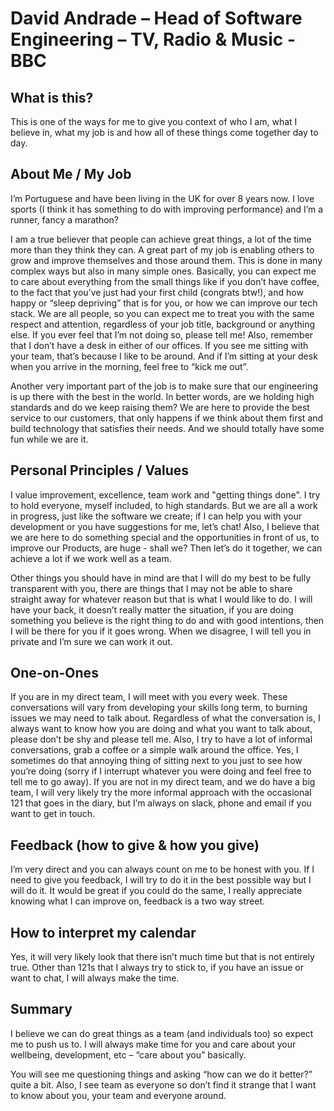 # David Andrade – Head of Software Engineering – TV, Radio & Music - BBC

## What is this?
This is one of the ways for me to give you context of who I am, what I believe in, what my job is and how all of these things come together day to day.

## About Me / My Job
I’m Portuguese and have been living in the UK for over 8 years now. I love sports (I think it has something to do with improving performance) and I’m a runner, fancy a marathon?

I am a true believer that people can achieve great things, a lot of the time more than they think they can. A great part of my job is enabling others to grow and improve themselves and those around them. This is done in many complex ways but also in many simple ones. Basically, you can expect me to care about everything from the small things like if you don’t have coffee, to the fact that you’ve just had your first child (congrats btw!), and how happy or “sleep depriving” that is for you, or how we can improve our tech stack. We are all people, so you can expect me to treat you with the same respect and attention, regardless of your job title, background or anything else. If you ever feel that I’m not doing so, please tell me! Also, remember that I don’t have a desk in either of our offices. If you see me sitting with your team, that’s because I like to be around. And if I’m sitting at your desk when you arrive in the morning, feel free to “kick me out”.

Another very important part of the job is to make sure that our engineering is up there with the best in the world. In better words, are we holding high standards and do we keep raising them? We are here to provide the best service to our customers, that only happens if we think about them first and build technology that satisfies their needs. And we should totally have some fun while we are it.


## Personal Principles / Values
I value improvement, excellence, team work and "getting things done". I try to hold everyone, myself included, to high standards. But we are all a work in progress, just like the software we create; if I can help you with your development or you have suggestions for me, let’s chat! Also, I believe that we are here to do something special and the opportunities in front of us, to improve our Products, are huge - shall we? Then let’s do it together, we can achieve a lot if we work well as a team.

Other things you should have in mind are that I will do my best to be fully transparent with you, there are things that I may not be able to share straight away for whatever reason but that is what I would like to do. I will have your back, it doesn’t really matter the situation, if you are doing something you believe is the right thing to do and with good intentions, then I will be there for you if it goes wrong. When we disagree, I will tell you in private and I’m sure we can work it out.

## One-on-Ones
If you are in my direct team, I will meet with you every week. These conversations will vary from developing your skills long term, to burning issues we may need to talk about. Regardless of what the conversation is, I always want to know how you are doing and what you want to talk about, please don’t be shy and please tell me. Also, I try to have a lot of informal conversations, grab a coffee or a simple walk around the office. Yes, I sometimes do that annoying thing of sitting next to you just to see how you’re doing (sorry if I interrupt whatever you were doing and feel free to tell me to go away). If you are not in my direct team, and we do have a big team, I will very likely try the more informal approach with the occasional 121 that goes in the diary, but I’m always on slack, phone and  email if you want to get in touch.

## Feedback (how to give & how you give)
I’m very direct and you can always count on me to be honest with you. If I need to give you feedback, I will try to do it in the best possible way but I will do it. It would be great if you could do the same, I really appreciate knowing what I can improve on, feedback is a two way street.

## How to interpret my calendar
Yes, it will very likely look that there isn’t much time but that is not entirely true. Other than 121s that I always try to stick to, if you have an issue or want to chat, I will always make the time.

## Summary
I believe we can do great things as a team (and individuals too) so expect me to push us to. I will always make time for you and care about your wellbeing, development, etc – “care about you” basically.

You will see me questioning things and asking “how can we do it better?” quite a bit. Also, I see team as everyone so don’t find it strange that I want to know about you, your team and everyone around.
